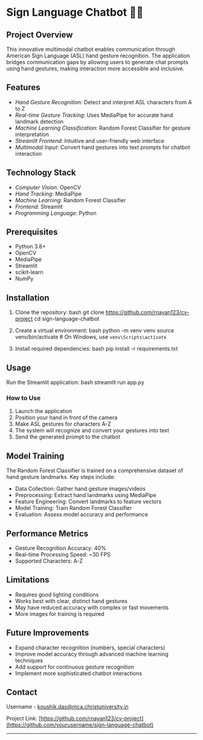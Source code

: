# Sign Language Chatbot 🤲💬

## Project Overview

This innovative multimodal chatbot enables communication through American Sign Language (ASL) hand gesture recognition. The application bridges communication gaps by allowing users to generate chat prompts using hand gestures, making interaction more accessible and inclusive.

## Features

- *Hand Gesture Recognition*: Detect and interpret ASL characters from A to Z
- *Real-time Gesture Tracking*: Uses MediaPipe for accurate hand landmark detection
- *Machine Learning Classification*: Random Forest Classifier for gesture interpretation
- *Streamlit Frontend*: Intuitive and user-friendly web interface
- *Multimodal Input*: Convert hand gestures into text prompts for chatbot interaction

## Technology Stack

- *Computer Vision*: OpenCV
- *Hand Tracking*: MediaPipe
- *Machine Learning*: Random Forest Classifier
- *Frontend*: Streamlit
- *Programming Language*: Python

## Prerequisites

- Python 3.8+
- OpenCV
- MediaPipe
- Streamlit
- scikit-learn
- NumPy

## Installation

1. Clone the repository:
   bash
   git clone https://github.com/rnayan123/cv-project
   cd sign-language-chatbot
   

2. Create a virtual environment:
   bash
   python -m venv venv
   source venv/bin/activate  # On Windows, use `venv\Scripts\activate`
   

3. Install required dependencies:
   bash
   pip install -r requirements.txt
   

## Usage

Run the Streamlit application:
bash
streamlit run app.py


### How to Use

1. Launch the application
2. Position your hand in front of the camera
3. Make ASL gestures for characters A-Z
4. The system will recognize and convert your gestures into text
5. Send the generated prompt to the chatbot

## Model Training

The Random Forest Classifier is trained on a comprehensive dataset of hand gesture landmarks. Key steps include:

- Data Collection: Gather hand gesture images/videos
- Preprocessing: Extract hand landmarks using MediaPipe
- Feature Engineering: Convert landmarks to feature vectors
- Model Training: Train Random Forest Classifier
- Evaluation: Assess model accuracy and performance

## Performance Metrics

- Gesture Recognition Accuracy: 40%
- Real-time Processing Speed: ~30 FPS
- Supported Characters: A-Z

## Limitations

- Requires good lighting conditions
- Works best with clear, distinct hand gestures
- May have reduced accuracy with complex or fast movements
- More images for training is required

## Future Improvements

- Expand character recognition (numbers, special characters)
- Improve model accuracy through advanced machine learning techniques
- Add support for continuous gesture recognition
- Implement more sophisticated chatbot interactions


## Contact

Username - koushik.das@mca.christuniversity.in

Project Link: [https://github.com/rnayan123/cv-project](https://github.com/yourusername/sign-language-chatbot)

---
